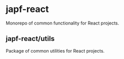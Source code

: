 # japf-react

Monorepo of common functionality for React projects.

## japf-react/utils

Package of common utilities for React projects.
